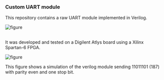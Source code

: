 ### Custom UART module

This repository contains a raw UART module implemented in Verilog. 


![figure](doc/figures/UART/Customization.png)


<br> It was developed and tested on a Digilent Atlys board using a Xilinx Spartan-6 FPGA. 

![figure](doc/figures/UART/UART_Simulation.png)

This figure shows a simulation of the verilog module sending 11011101 (187) with parity even and one stop bit.
